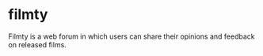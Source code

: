 # filmty
Filmty is a web forum in which users can share their opinions and feedback on released films.
